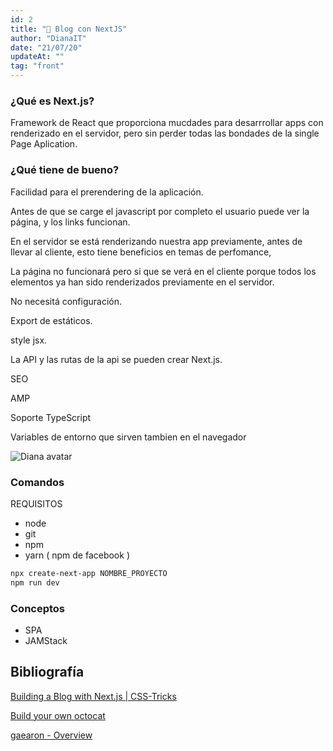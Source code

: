 ```yaml
---
id: 2
title: "📝 Blog con NextJS"
author: "DianaIT"
date: "21/07/20"
updateAt: ""
tag: "front"
---
```


### ¿Qué es Next.js?

Framework de React que proporciona mucdades para desarrrollar apps con renderizado en el servidor, pero sin perder todas las bondades de la single Page Aplication.

### ¿Qué tiene de bueno?

Facilidad para el prerendering de la aplicación.

Antes de que se carge el javascript por completo el usuario puede ver la página, y los links funcionan.

En el servidor se está renderizando nuestra app previamente, antes de llevar al cliente, esto tiene beneficios en temas de perfomance,

La página no funcionará pero si que se verá en el cliente porque todos los elementos ya han sido renderizados previamente en el servidor.

No necesitá configuración.

Export de estáticos.

style jsx.

La API y las rutas de la api se pueden crear Next.js.

SEO

AMP

Soporte TypeScript

Variables de entorno que sirven tambien en el navegador

![Diana avatar](../../img/Untitled.png)

### Comandos

REQUISITOS

- node
- git
- npm
- yarn ( npm de facebook )

```bash
npx create-next-app NOMBRE_PROYECTO
npm run dev
```

### Conceptos

- SPA
- JAMStack

## Bibliografía

[Building a Blog with Next.js | CSS-Tricks](https://css-tricks.com/building-a-blog-with-next-js/)

[Build your own octocat](https://myoctocat.com/)

[gaearon - Overview](https://github.com/gaearon)
